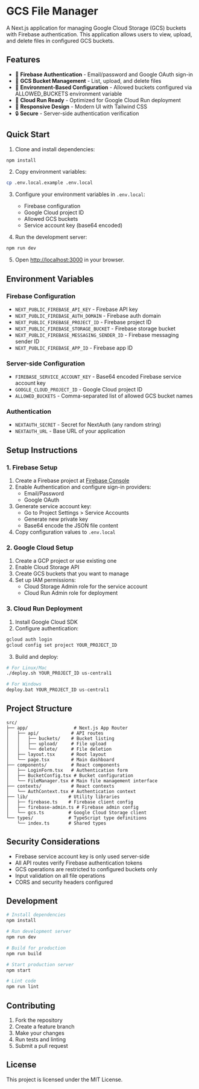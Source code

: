 # GCS File Manager

A Next.js application for managing Google Cloud Storage (GCS) buckets with Firebase authentication. This application allows users to view, upload, and delete files in configured GCS buckets.

## Features

- 🔐 **Firebase Authentication** - Email/password and Google OAuth sign-in
- 📁 **GCS Bucket Management** - List, upload, and delete files
- 🔧 **Environment-Based Configuration** - Allowed buckets configured via ALLOWED_BUCKETS environment variable
- 🚀 **Cloud Run Ready** - Optimized for Google Cloud Run deployment
- 📱 **Responsive Design** - Modern UI with Tailwind CSS
- 🔒 **Secure** - Server-side authentication verification

## Quick Start

1. Clone and install dependencies:
```bash
npm install
```

2. Copy environment variables:
```bash
cp .env.local.example .env.local
```

3. Configure your environment variables in `.env.local`:
   - Firebase configuration
   - Google Cloud project ID
   - Allowed GCS buckets
   - Service account key (base64 encoded)

4. Run the development server:
```bash
npm run dev
```

5. Open [http://localhost:3000](http://localhost:3000) in your browser.

## Environment Variables

### Firebase Configuration
- `NEXT_PUBLIC_FIREBASE_API_KEY` - Firebase API key
- `NEXT_PUBLIC_FIREBASE_AUTH_DOMAIN` - Firebase auth domain
- `NEXT_PUBLIC_FIREBASE_PROJECT_ID` - Firebase project ID
- `NEXT_PUBLIC_FIREBASE_STORAGE_BUCKET` - Firebase storage bucket
- `NEXT_PUBLIC_FIREBASE_MESSAGING_SENDER_ID` - Firebase messaging sender ID
- `NEXT_PUBLIC_FIREBASE_APP_ID` - Firebase app ID

### Server-side Configuration
- `FIREBASE_SERVICE_ACCOUNT_KEY` - Base64 encoded Firebase service account key
- `GOOGLE_CLOUD_PROJECT_ID` - Google Cloud project ID
- `ALLOWED_BUCKETS` - Comma-separated list of allowed GCS bucket names

### Authentication
- `NEXTAUTH_SECRET` - Secret for NextAuth (any random string)
- `NEXTAUTH_URL` - Base URL of your application

## Setup Instructions

### 1. Firebase Setup

1. Create a Firebase project at [Firebase Console](https://console.firebase.google.com/)
2. Enable Authentication and configure sign-in providers:
   - Email/Password
   - Google OAuth
3. Generate service account key:
   - Go to Project Settings > Service Accounts
   - Generate new private key
   - Base64 encode the JSON file content
4. Copy configuration values to `.env.local`

### 2. Google Cloud Setup

1. Create a GCP project or use existing one
2. Enable Cloud Storage API
3. Create GCS buckets that you want to manage
4. Set up IAM permissions:
   - Cloud Storage Admin role for the service account
   - Cloud Run Admin role for deployment

### 3. Cloud Run Deployment

1. Install Google Cloud SDK
2. Configure authentication:
```bash
gcloud auth login
gcloud config set project YOUR_PROJECT_ID
```

3. Build and deploy:
```bash
# For Linux/Mac
./deploy.sh YOUR_PROJECT_ID us-central1

# For Windows
deploy.bat YOUR_PROJECT_ID us-central1
```

## Project Structure

```
src/
├── app/                 # Next.js App Router
│   ├── api/            # API routes
│   │   ├── buckets/    # Bucket listing
│   │   ├── upload/     # File upload
│   │   └── delete/     # File deletion
│   ├── layout.tsx      # Root layout
│   └── page.tsx        # Main dashboard
├── components/         # React components
│   ├── LoginForm.tsx   # Authentication form
│   ├── BucketConfig.tsx # Bucket configuration
│   └── FileManager.tsx # Main file management interface
├── contexts/           # React contexts
│   └── AuthContext.tsx # Authentication context
├── lib/               # Utility libraries
│   ├── firebase.ts    # Firebase client config
│   ├── firebase-admin.ts # Firebase admin config
│   └── gcs.ts         # Google Cloud Storage client
└── types/             # TypeScript type definitions
    └── index.ts       # Shared types
```

## Security Considerations

- Firebase service account key is only used server-side
- All API routes verify Firebase authentication tokens
- GCS operations are restricted to configured buckets only
- Input validation on all file operations
- CORS and security headers configured

## Development

```bash
# Install dependencies
npm install

# Run development server
npm run dev

# Build for production
npm run build

# Start production server
npm start

# Lint code
npm run lint
```

## Contributing

1. Fork the repository
2. Create a feature branch
3. Make your changes
4. Run tests and linting
5. Submit a pull request

## License

This project is licensed under the MIT License.
